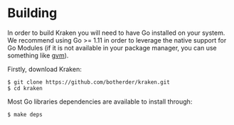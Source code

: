 # Building

In order to build Kraken you will need to have Go installed on your system. We recommend using Go >= 1.11 in order to leverage the native support for Go Modules (if it is not available in your package manager, you can use something like [gvm](https://github.com/moovweb/gvm)).

Firstly, download Kraken:

    $ git clone https://github.com/botherder/kraken.git
    $ cd kraken

Most Go libraries dependencies are available to install through:

    $ make deps
